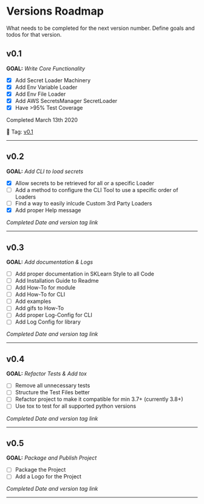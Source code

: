 # Versions Roadmap
What needs to be completed for the next version number.
Define goals and todos for that version.

## v0.1
**GOAL:** _Write Core Functionality_
 - [x] Add Secret Loader Machinery
 - [x] Add Env Variable Loader
 - [x] Add Env File Loader
 - [x] Add AWS SecretsManager SecretLoader
 - [x] Have >95% Test Coverage

Completed March 13th 2020

:bookmark: Tag: [v0.1](https://github.com/JimFawkes/secret-loader/releases/tag/v0.1)

--------

## v0.2
**GOAL:** _Add CLI to load secrets_
 - [x] Allow secrets to be retrieved for all or a specific Loader
 - [ ] Add a method to configure the CLI Tool to use a specific order of Loaders
 - [ ] Find a way to easily inlcude Custom 3rd Party Loaders
 - [x] Add proper Help message

_Completed Date and version tag link_

--------

## v0.3
**GOAL:** _Add documentation & Logs_
 - [ ] Add proper documentation in SKLearn Style to all Code
 - [ ] Add Installation Guide to Readme
 - [ ] Add How-To for module
 - [ ] Add How-To for CLI
 - [ ] Add examples
 - [ ] Add gifs to How-To
 - [ ] Add proper Log-Config for CLI
 - [ ] Add Log Config for library

_Completed Date and version tag link_

--------

## v0.4
**GOAL:** _Refactor Tests & Add tox_
 - [ ] Remove all unnecessary tests
 - [ ] Structure the Test Files better
 - [ ] Refactor project to make it compatible for min 3.7+ (currently 3.8+)
 - [ ] Use tox to test for all supported python versions

_Completed Date and version tag link_

--------

## v0.5
**GOAL:** _Package and Publish Project_
 - [ ] Package the Project
 - [ ] Add a Logo for the Project

_Completed Date and version tag link_

--------
